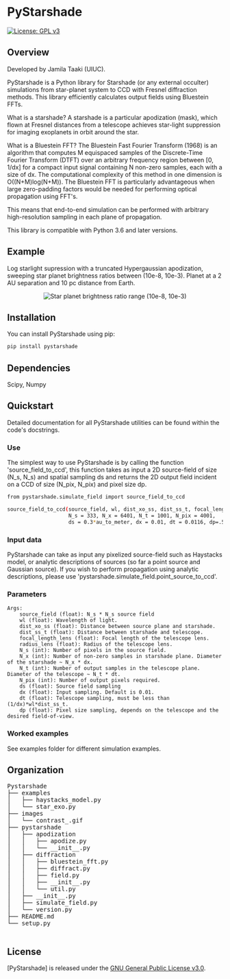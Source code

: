 # PyStarshade

[![License: GPL v3](https://img.shields.io/badge/License-GPLv3-blue.svg)](https://www.gnu.org/licenses/gpl-3.0)

## Overview

Developed by Jamila Taaki (UIUC).

PyStarshade is a Python library for Starshade (or any external occulter) simulations from star-planet system to CCD with Fresnel diffraction methods. This library efficiently calculates output fields using Bluestein FFTs.

What is a starshade? A starshade is a particular apodization (mask), which flown at Fresnel distances from a telescope achieves star-light suppression for imaging exoplanets in orbit around the star. 

What is a Bluestein FFT? The Bluestein Fast Fourier Transform (1968) is an algorithm that computes M equispaced samples of the Discrete-Time Fourier Transform (DTFT) over an arbitrary frequency region between [0, 1/dx] for a compact input signal containing N non-zero samples, each with a size of dx. The computational complexity of this method in one dimension is O((N+M)log(N+M)). The Bluestein FFT is particularly advantageous when large zero-padding factors would be needed for performing optical propagation using FFT's.

This means that end-to-end simulation can be performed with arbitrary high-resolution sampling in each plane of propagation. 

This library is compatible with Python 3.6 and later versions. 


## Example
Log starlight supression with a truncated Hypergaussian apodization, sweeping star planet brightness ratios between (10e-8, 10e-3). Planet at a 2 AU separation and 10 pc distance from Earth. 
<p align="center">
  <img src="images/contrast_.gif" alt="Star planet brightness ratio range (10e-8, 10e-3)">
</p>

## Installation

You can install PyStarshade using pip:

```bash
pip install pystarshade
```

## Dependencies

Scipy, Numpy

## Quickstart
Detailed documentation for all PyStarshade utilities can be found within the code's docstrings.

### Use
The simplest way to use PyStarshade is by calling the function 'source_field_to_ccd', this function
takes as input a 2D source-field of size (N_s, N_s) and spatial sampling ds and returns the 2D output
field incident on a CCD of size (N_pix, N_pix) and pixel size dp. 

```bash
from pystarshade.simulate_field import source_field_to_ccd

source_field_to_ccd(source_field, wl, dist_xo_ss, dist_ss_t, focal_length_lens, radius_lens, 
                    N_s = 333, N_x = 6401, N_t = 1001, N_pix = 4001, 
                    ds = 0.3*au_to_meter, dx = 0.01, dt = 0.0116, dp=.5*1.9e-7)
```

### Input data

PyStarshade can take as input any pixelized source-field such as Haystacks model, or analytic descriptions of sources
(so far a point source and Gaussian source). If you wish to perform propagation using analytic descriptions, please 
use 'pystarshade.simulate_field.point_source_to_ccd'. 

### Parameters
    Args:
        source_field (float): N_s * N_s source field
        wl (float): Wavelength of light.
        dist_xo_ss (float): Distance between source plane and starshade.
        dist_ss_t (float): Distance between starshade and telescope.
        focal_length_lens (float): Focal length of the telescope lens.
        radius_lens (float): Radius of the telescope lens.
        N_s (int): Number of pixels in the source field. 
        N_x (int): Number of non-zero samples in starshade plane. Diameter of the starshade ~ N_x * dx. 
        N_t (int): Number of output samples in the telescope plane. Diameter of the telescope ~ N_t * dt.
        N_pix (int): Number of output pixels required.
        ds (float): Source field sampling
        dx (float): Input sampling. Default is 0.01.
        dt (float): Telescope sampling, must be less than (1/dx)*wl*dist_ss_t.
        dp (float): Pixel size sampling, depends on the telescope and the desired field-of-view. 


### Worked examples

See examples folder for different simulation examples.

## Organization

<pre>
Pystarshade
├── examples
│   ├── haystacks_model.py
│   └── star_exo.py
├── images
│   └── contrast_.gif
├── pystarshade
│   ├── apodization
│   │   ├── apodize.py
│   │   └── __init__.py
│   ├── diffraction
│   │   ├── bluestein_fft.py
│   │   ├── diffract.py
│   │   ├── field.py
│   │   ├── __init__.py
│   │   └── util.py
│   ├── __init__.py
│   ├── simulate_field.py
│   └── version.py
├── README.md
└── setup.py

</pre>

## License

[PyStarshade] is released under the [GNU General Public License v3.0](LICENSE).
